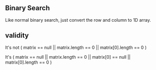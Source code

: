 ## Binary Search

Like normal binary search, just convert the row and column to 1D array.

## validity

It's not ( matrix == null || matrix.length == 0 || matrix[0].length == 0 )

It's ( matrix == null || matrix.length == 0 || matrix[0] == null || matrix[0].length == 0 )

